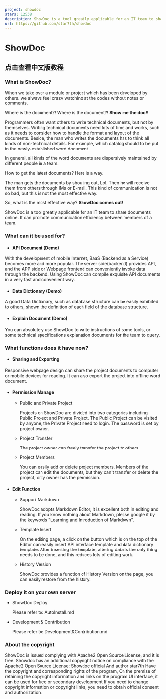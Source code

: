 ```yaml
---
project: showdoc
stars: 12538
description: ShowDoc is a tool greatly applicable for an IT team to share documents online一个非常适合IT团队的在线API文档、技术文档工具
url: https://github.com/star7th/showdoc
---
```


ShowDoc
=======

点击查看中文版教程
---------

### What is ShowDoc?

When we take over a module or project which has been developed by others, we always feel crazy watching at the codes without notes or comments.

Where is the document?! Where is the document?! **Show me the doc!!**

Programmers often want others to write technical documents, but not by themselves. Writing technical documents need lots of time and works, such as it needs to consider how to handle the format and layout of the documents. Beside, the man who writes the documents has to think all kinds of non-technical details. For example, which catalog should to be put in the newly-established word document.

In general, all kinds of the word documents are dispersively maintained by different people in a team.

How to get the latest documents? Here is a way.

The man gets the documents by shouting out, Lol. Then he will receive them from others through IMs or E-mail. This kind of communication is not so bad, but this is not the most effective way.

So, what is the most effective way? **ShowDoc comes out!**

ShowDoc is a tool greatly applicable for an IT team to share documents online. It can promote communication efficiency between members of a team.

### What can it be used for?

-   #### API Document (Demo)
    

With the development of mobile Internet, BaaS (Backend as a Service) becomes more and more popular. The server side(backend) provides API, and the APP side or Webpage frontend can conveniently invoke data through the backend. Using ShowDoc can compile exquisite API documents in a very fast and convenient way.

-   #### Data Dictionary (Demo)
    

A good Data Dictionary, such as database structure can be easily exhibited to others, shown the definition of each field of the database structure.

-   #### Explain Document (Demo)
    

You can absolutely use ShowDoc to write instructions of some tools, or some technical specifications explanation documents for the team to query.

### What functions does it have now?

-   #### Sharing and Exporting
    

Responsive webpage design can share the project documents to computer or mobile devices for reading. It can also export the project into offline word document.

-   #### Permission Manage
    
    -   Public and Private Project
        
        Projects on ShowDoc are divided into two categories including Public Project and Private Project. The Public Project can be visited by anyone, the Private Project need to login. The password is set by project owner.
        
    -   Project Transfer
        
        The project owner can freely transfer the project to others.
        
    -   Project Members
        
        You can easily add or delete project members. Members of the project can edit the documents, but they can't transfer or delete the project, only owner has the permission.
        
-   #### Edit Function
    
    -   Support Markdown
        
        ShowDoc adopts Markdown Editor, it is excellent both in editing and reading. If you know nothing about Markdown, please google it by the keywords "Learning and Introduction of Markdown".
        
    -   Template Insert
        
        On the editing page, a click on the button which is on the top of the Editor can easily insert API interface template and data dictionary template. After inserting the template, altering data is the only thing needs to be done, and this reduces lots of editing work.
        
    -   History Version
        
        ShowDoc provides a function of History Version on the page, you can easily restore from the history.
        

### Deploy it on your own server

-   ShowDoc Deploy
    
    Please refer to: AutoInstall.md
    
-   Development & Contribution
    
    Please refer to: Development&Contribution.md
    

### About the copyright

ShowDoc is issued complying with Apache2 Open Source License, and it is free. Showdoc has an additional copyright notice on compliance with the Apache2 Open Source License: Showdoc official And author star7th Have the copyright and corresponding rights of the program, On the premise of retaining the copyright information and links on the program UI interface, it can be used for free or secondary development If you need to change copyright information or copyright links, you need to obtain official consent and authorization.
